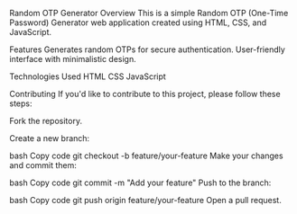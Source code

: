 Random OTP Generator
Overview
This is a simple Random OTP (One-Time Password) Generator web application created using HTML, CSS, and JavaScript.

Features
Generates random OTPs for secure authentication.
User-friendly interface with minimalistic design.

Technologies Used
HTML
CSS
JavaScript

Contributing
If you'd like to contribute to this project, please follow these steps:

Fork the repository.

Create a new branch:

bash
Copy code
git checkout -b feature/your-feature
Make your changes and commit them:

bash
Copy code
git commit -m "Add your feature"
Push to the branch:

bash
Copy code
git push origin feature/your-feature
Open a pull request.
